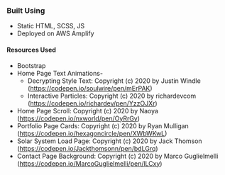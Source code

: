 ### Built Using
* Static HTML, SCSS, JS
* Deployed on AWS Amplify
#### Resources Used
* Bootstrap
* Home Page Text Animations- 
  * Decrypting Style Text: Copyright (c) 2020 by Justin Windle (https://codepen.io/soulwire/pen/mErPAK)
  * Interactive Particles: Copyright (c) 2020 by richardevcom (https://codepen.io/richardev/pen/YzzOJXr)
* Home Page Scroll: Copyright (c) 2020 by Naoya (https://codepen.io/nxworld/pen/OyRrGy)
* Portfolio Page Cards: Copyright (c) 2020 by Ryan Mulligan (https://codepen.io/hexagoncircle/pen/XWbWKwL)
* Solar System Load Page: Copyright (c) 2020 by Jack Thomson (https://codepen.io/Jackthomsonn/pen/bdLGrq)
* Contact Page Background: Copyright (c) 2020 by Marco Guglielmelli (https://codepen.io/MarcoGuglielmelli/pen/lLCxy)
